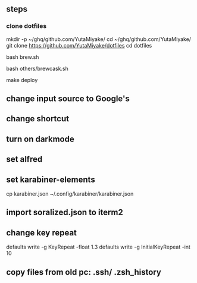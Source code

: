 ## steps
### clone dotfiles
mkdir -p ~/ghq/github.com/YutaMiyake/
cd ~/ghq/github.com/YutaMiyake/
git clone https://github.com/YutaMiyake/dotfiles
cd dotfiles

bash brew.sh

bash others/brewcask.sh

make deploy

## change input source to Google's

## change shortcut

## turn on darkmode

## set alfred

## set karabiner-elements
cp karabiner.json ~/.config/karabiner/karabiner.json

## import soralized.json to iterm2

## change key repeat
defaults write -g KeyRepeat -float 1.3
defaults write -g InitialKeyRepeat -int 10

## copy files from old pc: .ssh/ .zsh_history
